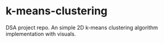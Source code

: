 # k-means-clustering
DSA project repo. An simple 2D k-means clustering algorithm implementation with visuals.
